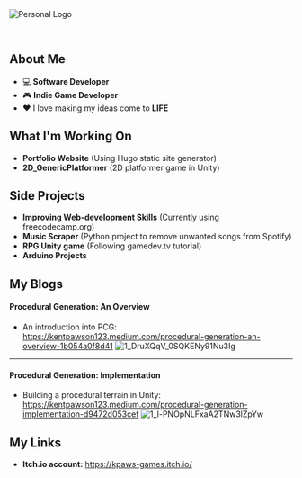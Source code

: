 <img src="https://user-images.githubusercontent.com/58745400/117227706-afdb7800-add4-11eb-897f-c48df5445529.png" alt="Personal Logo" style="text-align: center; margin-bottom: 30px;"/>

## About Me
-   :computer: **Software Developer**
-   :video_game: **Indie Game Developer**
-   :heart: I love making my ideas come to **LIFE**

## What I'm Working On
- **Portfolio Website** (Using Hugo static site generator)
- **2D_GenericPlatformer** (2D platformer game in Unity)

## Side Projects
- **Improving Web-development Skills** (Currently using freecodecamp.org)
- **Music Scraper** (Python project to remove unwanted songs from Spotify)
- **RPG Unity game** (Following gamedev.tv tutorial)
- **Arduino Projects**

## My Blogs
#### Procedural Generation: An Overview
- An introduction into PCG: https://kentpawson123.medium.com/procedural-generation-an-overview-1b054a0f8d41
![1_DruXQqV_0SQKENy91Nu3Ig](https://user-images.githubusercontent.com/58745400/123016805-9ee8c500-d388-11eb-8d5e-2881a428a232.png)

---

#### Procedural Generation: Implementation
- Building a procedural terrain in Unity: https://kentpawson123.medium.com/procedural-generation-implementation-d9472d053cef
![1_l-PNOpNLFxaA2TNw3lZpYw](https://user-images.githubusercontent.com/58745400/123016572-2d107b80-d388-11eb-9365-839b4491e244.png)

## My Links
- **Itch.io account:** https://kpaws-games.itch.io/
